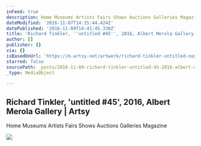 ```yaml
---
inFeed: true
description: Home Museums Artists Fairs Shows Auctions Galleries Magazine
dateModified: '2016-11-07T14:15:44.424Z'
datePublished: '2016-11-09T14:41:45.338Z'
title: 'Richard Tinkler, ''untitled #45'', 2016, Albert Merola Gallery | Artsy'
author: []
publisher: {}
via: {}
isBasedOnUrl: 'https://m.artsy.net/artwork/richard-tinkler-untitled-number-45'
starred: false
sourcePath: _posts/2016-11-09-richard-tinkler-untitled-45-2016-albert-merola-gallery.md
_type: MediaObject

---
```

<article style=""><h1>Richard Tinkler, 'untitled #45', 2016, Albert Merola Gallery | Artsy</h1><p>Home Museums Artists Fairs Shows Auctions Galleries Magazine</p><img src="https://d32dm0rphc51dk.cloudfront.net/ZZ0mBsNimgU9U5FyLMFxmg/large.jpg" /></article>